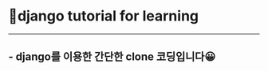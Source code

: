 # 💪django tutorial for learning
---------------------------------
## - django를 이용한 간단한 clone 코딩입니다😀

